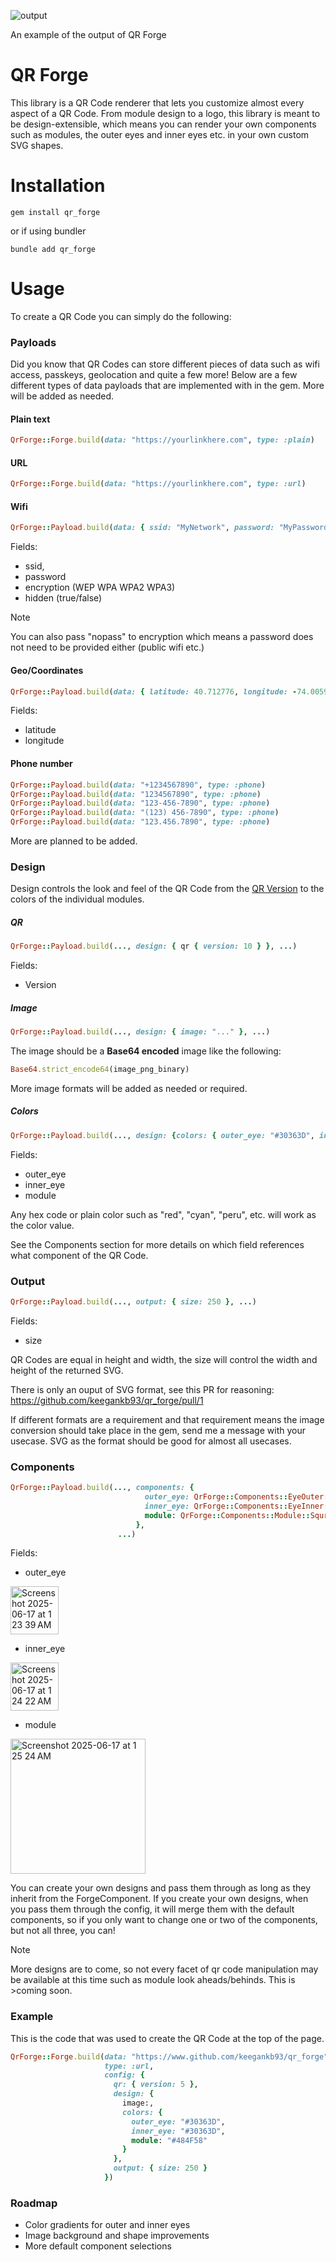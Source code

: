 ![output](https://github.com/user-attachments/assets/6d360bbb-511d-43f4-a356-8adf634efac0)

An example of the output of QR Forge

# QR Forge

This library is a QR Code renderer that lets you customize almost every aspect of a QR Code. From module design to a logo, this library is meant to be design-extensible, which means you can render your own components such as modules, the outer eyes and inner eyes etc. in your own custom SVG shapes.

# Installation

```shell 
gem install qr_forge
```

or if using bundler

```shell
bundle add qr_forge
```

# Usage

To create a QR Code you can simply do the following:

### Payloads

Did you know that QR Codes can store different pieces of data such as wifi access, passkeys, geolocation and quite a few more! Below are a few different types of data payloads that are implemented with in the gem. More will be added as needed.

#### Plain text

```ruby
QrForge::Forge.build(data: "https://yourlinkhere.com", type: :plain)
```

#### URL

```ruby
QrForge::Forge.build(data: "https://yourlinkhere.com", type: :url)
```

#### Wifi

```ruby
QrForge::Payload.build(data: { ssid: "MyNetwork", password: "MyPassword", encryption: "WPA" }, type: :wifi)
```
Fields: 
- ssid,
- password
- encryption (WEP WPA WPA2 WPA3)
- hidden (true/false)

>[!NOTE]
>You can also pass "nopass" to encryption which means a password does not need to be provided either (public wifi etc.)

#### Geo/Coordinates

```ruby
QrForge::Payload.build(data: { latitude: 40.712776, longitude: -74.005974 }, type: :geo)
```
Fields:
- latitude
- longitude

#### Phone number

```ruby
QrForge::Payload.build(data: "+1234567890", type: :phone)
QrForge::Payload.build(data: "1234567890", type: :phone)
QrForge::Payload.build(data: "123-456-7890", type: :phone)
QrForge::Payload.build(data: "(123) 456-7890", type: :phone)
QrForge::Payload.build(data: "123.456.7890", type: :phone)
```

More are planned to be added.

### Design

Design controls the look and feel of the QR Code from the [QR Version](https://www.qrcode.com/en/about/version.html) to the colors of the individual modules.

##### QR

```ruby
QrForge::Payload.build(..., design: { qr { version: 10 } }, ...)
```
Fields:
- Version
  
##### Image

```ruby
QrForge::Payload.build(..., design: { image: "..." }, ...)
```
The image should be a **Base64 encoded** image like the following:

```ruby
Base64.strict_encode64(image_png_binary)
```
More image formats will be added as needed or required.

##### Colors

```ruby
QrForge::Payload.build(..., design: {colors: { outer_eye: "#30363D", inner_eye: "#30363D", module: "#484F58" }, ...)
```
Fields:
- outer_eye
- inner_eye
- module
  
Any hex code or plain color such as "red", "cyan", "peru", etc. will work as the color value.

See the Components section for more details on which field references what component of the QR Code.

### Output

```ruby
QrForge::Payload.build(..., output: { size: 250 }, ...)
```
Fields:
- size
  
QR Codes are equal in height and width, the size will control the width and height of the returned SVG.

There is only an ouput of SVG format, see this PR for reasoning: https://github.com/keegankb93/qr_forge/pull/1

If different formats are a requirement and that requirement means the image conversion should take place in the gem, send me a message with your usecase. SVG as the format should be good for almost all usecases.

### Components

```ruby
QrForge::Payload.build(..., components: {
                              outer_eye: QrForge::Components::EyeOuter::Square,
                              inner_eye: QrForge::Components::EyeInner::Square,
                              module: QrForge::Components::Module::Squre
                            },
                        ...)
```
Fields:
- outer_eye
<img width="77" alt="Screenshot 2025-06-17 at 1 23 39 AM" src="https://github.com/user-attachments/assets/ccef3f08-cc4b-43c7-95b4-8d6c707f5f5a" />

- inner_eye
<img width="77" alt="Screenshot 2025-06-17 at 1 24 22 AM" src="https://github.com/user-attachments/assets/c21bb175-00c2-4179-a20a-4e505ad37df1" />

- module
<img width="216" alt="Screenshot 2025-06-17 at 1 25 24 AM" src="https://github.com/user-attachments/assets/f670d5fd-e2dc-42cc-9bff-d77a51d65fa1" />

You can create your own designs and pass them through as long as they inherit from the ForgeComponent. If you create your own designs, when you pass them through the config, it will merge them with the default components, so if you only want to change one or two of the components, but not all three, you can!

>[!NOTE]
>More designs are to come, so not every facet of qr code manipulation may be available at this time such as module look aheads/behinds. This is >coming soon.

### Example

This is the code that was used to create the QR Code at the top of the page.

```ruby
QrForge::Forge.build(data: "https://www.github.com/keegankb93/qr_forge",
                     type: :url,
                     config: {
                       qr: { version: 5 },
                       design: {
                         image:,
                         colors: {
                           outer_eye: "#30363D",
                           inner_eye: "#30363D",
                           module: "#484F58"
                         }
                       },
                       output: { size: 250 }
                     })
```

### Roadmap
- Color gradients for outer and inner eyes
- Image background and shape improvements
- More default component selections
